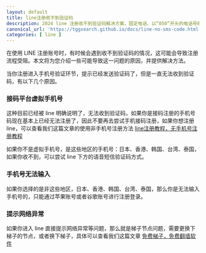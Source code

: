 ```yaml
---
layout: default
title: line注册收不到验证码
description: 2024 line 注册收不到验证码解决方案，固定电话、以“050”开头的电话号码或虚拟电话号码，无法用于验证是否有其他解决方案呢？轻松的快速的注册 line，如果你遇到此类问题，一并可以解决。
canonical_url: 'https://tggsearch.github.io/docs/line-no-sms-code.html'
categories: [ line ]
---
```

在使用 LINE 注册账号时，有时候会遇到收不到验证码的情况，这可能会导致注册流程受阻。本文将为您介绍一些可能导致这一问题的原因，并提供解决方法。

当你注册进入手机号验证环节，提示已经发送验证码了，但是一直无法收到验证码，有以下几个原因。

### 接码平台虚拟手机号
这种目前已经被 line 明确说明了，无法收到验证码，如果你是接码注册的手机号码现在基本上已经无法注册了，因此不要再去尝试手机接码注册，如果你想注册 line，可以查看我们这篇文章的使用非手机号注册方法 [line注册教程，无手机号注册教程](./line-register.html)

如果你不是虚拟手机号，是这些地区的手机号：日本、香港、韩国、台湾、泰国，如果你收不到，可以尝试 line 下方的语音短信验证码方式。

### 手机号无法输入
如果你选择的是非这些地区，日本、香港、韩国、台湾、泰国，那么你是无法输入手机号的，只能通过苹果账号或者谷歌账号进行注册登录。

### 提示网络异常
如果你进入 line 直接提示网络异常等问题，那么就是梯子节点问题，需要更换下梯子的节点，或者换下梯子，具体可以查看我们这篇文章 [免费梯子，免费翻墙软件](./vpn-kl.html)